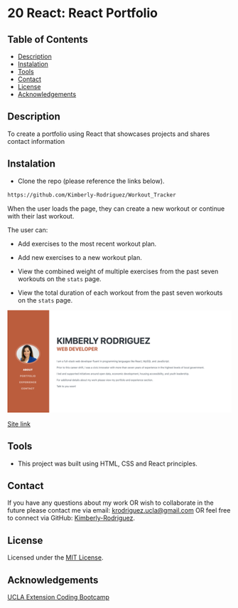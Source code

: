# 20 React: React Portfolio

## Table of Contents

* [Description](#description)
* [Instalation](#instalation)
* [Tools](#tools)
* [Contact](#contact)
* [License](#license)
* [Acknowledgements](#acknowledgements)

## Description

To create a portfolio using React that showcases projects and shares contact information


## Instalation

* Clone the repo (please reference the links below).
```md 
https://github.com/Kimberly-Rodriguez/Workout_Tracker

```

When the user loads the page, they can create a new workout or continue with their last workout.

The user can:

  * Add exercises to the most recent workout plan.

  * Add new exercises to a new workout plan.

  * View the combined weight of multiple exercises from the past seven workouts on the `stats` page.

  * View the total duration of each workout from the past seven workouts on the `stats` page.

![webimage](./src/images/homepage.png)

[Site link](https://intense-sierra-76167.herokuapp.com/)

## Tools

* This project was built using HTML, CSS and React principles.


## Contact

If you have any questions about my work OR wish to collaborate in the future please contact me via email: krodriguez.ucla@gmail.com OR feel free to connect via GitHub: [Kimberly-Rodriguez](https://github.com/Kimberly-Rodriguez).

## License 

Licensed under the [MIT License](LICENSE).

## Acknowledgements

[UCLA Extension Coding Bootcamp](https://bootcamp.uclaextension.edu/coding/)
